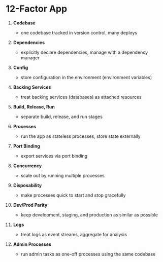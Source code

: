 # 12-Factor App

1. **Codebase**
   - one codebase tracked in version control, many deploys 

2. **Dependencies**
   - explicitly declare dependencies, manage with a dependency manager

3. **Config**
   - store configuration in the environment (environment variables)

4. **Backing Services**
   - treat backing services (databases) as attached resources

5. **Build, Release, Run**
   - separate build, release, and run stages

6. **Processes**
   - run the app as stateless processes, store state externally

7. **Port Binding**
   - export services via port binding

8. **Concurrency**
   - scale out by running multiple processes

9. **Disposability**
   - make processes quick to start and stop gracefully

10. **Dev/Prod Parity**
    - keep development, staging, and production as similar as possible

11. **Logs**
    - treat logs as event streams, aggregate for analysis

12. **Admin Processes**
    - run admin tasks as one-off processes using the same codebase
